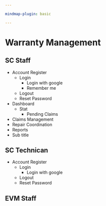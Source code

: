 ```yaml
---

mindmap-plugin: basic

---
```


# Warranty Management

## SC Staff
- Account Register
    - Login
        - Login with google
        - Remember me
    - Logout
    - Reset Password
- Dashboard
    - Stat
        - Pending Claims
- Claims Management
- Repair Coordination
- Reports
- Sub title

## SC Technican
- Account Register
    - Login
        - Login with google
    - Logout
    - Reset Password

## EVM Staff